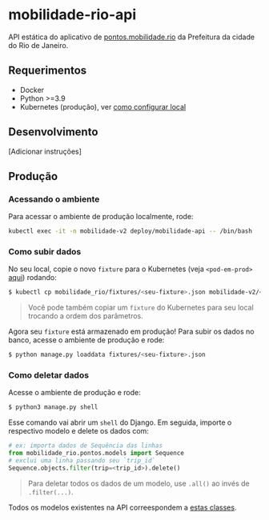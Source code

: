 # mobilidade-rio-api

API estática do aplicativo de
[pontos.mobilidade.rio](http://pontos.mobilidade.rio) da Prefeitura da
cidade do Rio de Janeiro.

## Requerimentos

- Docker
- Python >=3.9
- Kubernetes (produção), ver [como configurar local](todo-add-link-library)

## Desenvolvimento

[Adicionar instruções]

## Produção
### Acessando o ambiente

Para acessar o ambiente de produção localmente, rode:

```sh
kubectl exec -it -n mobilidade-v2 deploy/mobilidade-api -- /bin/bash
```

### Como subir dados

No seu local, copie o novo `fixture` para o Kubernetes (veja
   `<pod-em-prod>` [aqui](todo-add-link-library)) rodando:

```sh
$ kubectl cp mobilidade_rio/fixtures/<seu-fixture>.json mobilidade-v2/<pod-em-prod>:/app/fixtures/<seu-fixture>.json
```

> Você pode também copiar um `fixture` do Kubernetes para seu local trocando a
> ordem dos parâmetros.

Agora seu `fixture` está armazenado em produção! Para subir os dados
no banco, acesse o ambiente de produção e rode:

```sh
$ python manage.py loaddata fixtures/<seu-fixture>.json
```

### Como deletar dados

Acesse o ambiente de produção e rode:

```sh
$ python3 manage.py shell
```

Esse comando vai abrir um `shell` do Django. Em seguida, importe o
respectivo modelo e delete os dados com:

```python
# ex: importa dados de Sequência das linhas
from mobilidade_rio.pontos.models import Sequence
# exclui uma linha passando seu `trip_id`
Sequence.objects.filter(trip=<trip_id>).delete()
```
> Para deletar todos os dados de um modelo, use `.all()` ao invés de
`.filter(...)`.

Todos os modelos existentes na API correespondem a [estas classes](/mobilidade_rio/pontos/models.py).